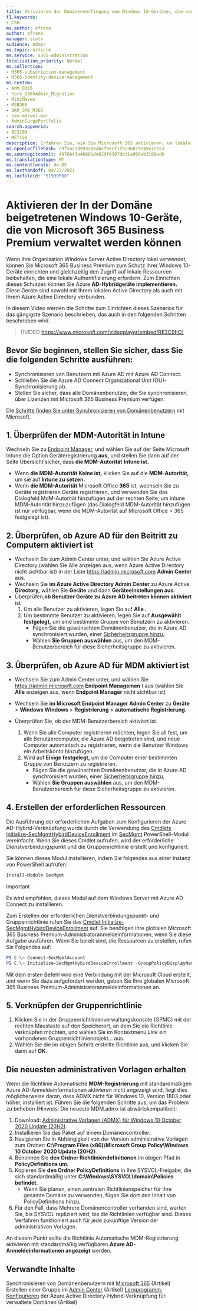 ```yaml
---
title: Aktivieren der Domänenverfingung von Windows 10-Geräten, die von Microsoft 365 Business verwaltet werden
f1.keywords:
- CSH
ms.author: efrene
author: efrene
manager: scotv
audience: Admin
ms.topic: article
ms.service: o365-administration
localization_priority: Normal
ms.collection:
- M365-subscription-management
- M365-identity-device-management
ms.custom:
- Adm_O365
- Core_O365Admin_Migration
- MiniMaven
- MSB365
- OKR_SMB_M365
- seo-marvel-mar
- AdminSurgePortfolio
search.appverid:
- BCS160
- MET150
description: Erfahren Sie, wie Sie Microsoft 365 aktivieren, um lokale Active-Directory-beigetretene Windows 10-Geräte in nur wenigen Schritten zu schützen.
ms.openlocfilehash: c9f5a21d993200abcf9ecf1fa236879245e1c153
ms.sourcegitcommit: 4076b43a4b661de029f6307ddc1a989ab3108edb
ms.translationtype: MT
ms.contentlocale: de-DE
ms.lasthandoff: 04/22/2021
ms.locfileid: "51939500"
---
```

# <a name="enable-domain-joined-windows-10-devices-to-be-managed-by-microsoft-365-business-premium"></a>Aktivieren der In der Domäne beigetretenen Windows 10-Geräte, die von Microsoft 365 Business Premium verwaltet werden können

Wenn Ihre Organisation Windows Server Active Directory lokal verwendet, können Sie Microsoft 365 Business Premium zum Schutz Ihrer Windows 10-Geräte einrichten und gleichzeitig den Zugriff auf lokale Ressourcen beibehalten, die eine lokale Authentifizierung erfordern.
Zum Einrichten dieses Schutzes können Sie Azure **AD-Hybridgeräte implementieren.** Diese Geräte sind sowohl mit Ihrem lokalen Active Directory als auch mit Ihrem Azure Active Directory verbunden.

In diesem Video werden die Schritte zum Einrichten dieses Szenarios für das gängigste Szenario beschrieben, das auch in den folgenden Schritten beschrieben wird.

> [!VIDEO https://www.microsoft.com/videoplayer/embed/RE3C9hO]
  

## <a name="before-you-get-started-make-sure-you-complete-these-steps"></a>Bevor Sie beginnen, stellen Sie sicher, dass Sie die folgenden Schritte ausführen:
- Synchronisieren von Benutzern mit Azure AD mit Azure AD Connect.
- Schließen Sie die Azure AD Connect Organizational Unit (OU)-Synchronisierung ab.
- Stellen Sie sicher, dass alle Domänenbenutzer, die Sie synchronisieren, über Lizenzen mit Microsoft 365 Business Premium verfügen.

Die [Schritte finden Sie unter Synchronisieren von Domänenbenutzern](manage-domain-users.md) mit Microsoft.

## <a name="1-verify-mdm-authority-in-intune"></a>1. Überprüfen der MDM-Autorität in Intune

Wechseln Sie zu [Endpoint Manager,](https://endpoint.microsoft.com/#blade/Microsoft_Intune_Enrollment/EnrollmentMenu/overview) und wählen Sie auf  der Seite Microsoft Intune die Option Geräteregistrierung **aus,** und stellen Sie dann auf der Seite Übersicht sicher, dass **die MDM-Autorität** **Intune ist.**

- Wenn **die MDM-Autorität** **Keine ist,** klicken Sie auf die **MDM-Autorität,** um sie auf **Intune zu setzen.**
- Wenn **die MDM-Autorität** Microsoft Office **365** ist, wechseln Sie zu Geräte registrieren Geräte registrieren, und verwenden Sie das Dialogfeld MdM-Autorität hinzufügen auf der rechten Seite, um intune MDM-Autorität hinzuzufügen (das Dialogfeld MDM-Autorität hinzufügen ist nur verfügbar, wenn die MDM-Autorität auf Microsoft Office  >   365 festgelegt ist).    

## <a name="2-verify-azure-ad-is-enabled-for-joining-computers"></a>2. Überprüfen, ob Azure AD für den Beitritt zu Computern aktiviert ist

- Wechseln Sie zum Admin Center unter, und wählen Sie Azure Active Directory (wählen Sie Alle anzeigen aus, wenn Azure Active Directory nicht sichtbar ist) in der Liste <a href="https://go.microsoft.com/fwlink/p/?linkid=2024339" target="_blank">https://admin.microsoft.com</a> **Admin Center** aus.  
- Wechseln Sie **im Azure Active Directory Admin Center** zu Azure Active **Directory,** wählen Sie **Geräte** und dann **Geräteeinstellungen aus.**
- Überprüfen,**ob Benutzer Geräte zu Azure AD beitreten können aktiviert** ist 
    1. Um alle Benutzer zu aktivieren, legen Sie auf **Alle .**
    2. Um bestimmte Benutzer zu aktivieren, legen Sie auf **Ausgewählt festgelegt,** um eine bestimmte Gruppe von Benutzern zu aktivieren.
        - Fügen Sie die gewünschten Domänenbenutzer, die in Azure AD synchronisiert wurden, einer [Sicherheitsgruppe hinzu.](../admin/create-groups/create-groups.md)
        - Wählen **Sie Gruppen auswählen** aus, um den MDM-Benutzerbereich für diese Sicherheitsgruppe zu aktivieren.

## <a name="3-verify-azure-ad-is-enabled-for-mdm"></a>3. Überprüfen, ob Azure AD für MDM aktiviert ist

- Wechseln Sie zum Admin Center unter, und wählen Sie <a href="https://go.microsoft.com/fwlink/p/?linkid=2024339" target="_blank">https://admin.microsoft.com</a> **Endpoint Managemen** t aus (wählen Sie **Alle** anzeigen aus, wenn **Endpoint Manager** nicht sichtbar ist)
- Wechseln Sie **im Microsoft Endpoint Manager Admin Center** zu **Geräte**  >  **Windows Windows**  >  **Registrierung**  >  **automatische Registrierung**.
- Überprüfen Sie, ob der MDM-Benutzerbereich aktiviert ist.

    1. Wenn Sie alle Computer  registrieren möchten, legen Sie all fest, um alle Benutzercomputer, die Azure AD beigetreten sind, und neue Computer automatisch zu registrieren, wenn die Benutzer Windows ein Arbeitskonto hinzufügen.
    2. Wird auf **Einige festgelegt,** um die Computer einer bestimmten Gruppe von Benutzern zu registrieren.
        -  Fügen Sie die gewünschten Domänenbenutzer, die in Azure AD synchronisiert wurden, einer [Sicherheitsgruppe hinzu.](../admin/create-groups/create-groups.md)
        -  Wählen **Sie Gruppen auswählen** aus, um den MDM-Benutzerbereich für diese Sicherheitsgruppe zu aktivieren.

## <a name="4-create-the-required-resources"></a>4. Erstellen der erforderlichen Ressourcen 

Die Ausführung der [](/azure/active-directory/devices/hybrid-azuread-join-managed-domains#configure-hybrid-azure-ad-join) erforderlichen Aufgaben zum Konfigurieren der Azure AD-Hybrid-Verknüpfung wurde durch die Verwendung des [Cmdlets Initialize-SecMgmtHybirdDeviceEnrollment](https://github.com/microsoft/secmgmt-open-powershell/blob/master/docs/help/Initialize-SecMgmtHybirdDeviceEnrollment.md) im [SecMgmt](https://www.powershellgallery.com/packages/SecMgmt) PowerShell-Modul vereinfacht. Wenn Sie dieses Cmdlet aufrufen, wird der erforderliche Dienstverbindungspunkt und die Gruppenrichtlinie erstellt und konfiguriert.

Sie können dieses Modul installieren, indem Sie folgendes aus einer Instanz von PowerShell aufrufen:

```powershell
Install-Module SecMgmt
```

> [!IMPORTANT]
> Es wird empfohlen, dieses Modul auf dem Windows Server mit Azure AD Connect zu installieren.

Zum Erstellen der erforderlichen Dienstverbindungspunkt- und Gruppenrichtlinie rufen Sie das  [Cmdlet Initialize-SecMgmtHybirdDeviceEnrollment](https://github.com/microsoft/secmgmt-open-powershell/blob/master/docs/help/Initialize-SecMgmtHybirdDeviceEnrollment.md) auf. Sie benötigen ihre globalen Microsoft 365 Business Premium-Administratoranmeldeinformationen, wenn Sie diese Aufgabe ausführen. Wenn Sie bereit sind, die Ressourcen zu erstellen, rufen Sie Folgendes auf:

```powershell
PS C:\> Connect-SecMgmtAccount
PS C:\> Initialize-SecMgmtHybirdDeviceEnrollment -GroupPolicyDisplayName 'Device Management'
```

Mit dem ersten Befehl wird eine Verbindung mit der Microsoft Cloud erstellt, und wenn Sie dazu aufgefordert werden, geben Sie Ihre globalen Microsoft 365 Business Premium-Administratoranmeldeinformationen an.

## <a name="5-link-the-group-policy"></a>5. Verknüpfen der Gruppenrichtlinie

1. Klicken Sie in der Gruppenrichtlinienverwaltungskonsole (GPMC) mit der rechten Maustaste auf den Speicherort, an dem Sie die Richtlinie verknüpfen möchten, und wählen Sie im Kontextmenü *Link ein* vorhandenes Gruppenrichtlinienobjekt... aus.
2. Wählen Sie die im obigen Schritt erstellte Richtlinie aus, und klicken Sie dann auf **OK**.

## <a name="get-the-latest-administrative-templates"></a>Die neuesten administrativen Vorlagen erhalten

Wenn die Richtlinie Automatische **MDM-Registrierung** mit standardmäßigen Azure AD-Anmeldeinformationen aktivieren nicht angezeigt wird, liegt dies möglicherweise daran, dass ADMX nicht für Windows 10, Version 1803 oder höher, installiert ist. Führen Sie die folgenden Schritte aus, um das Problem zu beheben (Hinweis: Die neueste MDM.admx ist abwärtskompatibel):

1.  Download: [Administrative Vorlagen (ADMX) für Windows 10 October 2020 Update (20H2)](https://www.microsoft.com/download/102157).
2.  Installieren Sie das Paket auf einem Domänencontroller.
3.  Navigieren Sie in Abhängigkeit von der Version administrative Vorlagen zum Ordner: **C:\Program Files (x86)\Microsoft Group Policy\Windows 10 October 2020 Update (20H2)**.
4.  Benennen Sie **den Ordner Richtliniendefinitionen** im obigen Pfad in **PolicyDefinitions um.**
5.  Kopieren Sie **den Ordner PolicyDefinitions** in Ihre SYSVOL-Freigabe, die sich standardmäßig unter **C:\Windows\SYSVOL\domain\Policies befindet.** 
    -   Wenn Sie planen, einen zentralen Richtlinienspeicher für Ihre gesamte Domäne zu verwenden, fügen Sie dort den Inhalt von PolicyDefinitions hinzu.
6.  Für den Fall, dass Mehrere Domänencontroller vorhanden sind, warten Sie, bis SYSVOL repliziert wird, bis die Richtlinien verfügbar sind. Dieses Verfahren funktioniert auch für jede zukünftige Version der administrativen Vorlagen.

An diesem Punkt sollte die Richtlinie Automatische MDM-Registrierung aktivieren mit standardmäßig verfügbaren **Azure AD-Anmeldeinformationen angezeigt** werden.

## <a name="related-content"></a>Verwandte Inhalte

Synchronisieren von Domänenbenutzern mit [Microsoft 365](manage-domain-users.md) (Artikel) Erstellen einer Gruppe im [Admin Center](../admin/create-groups/create-groups.md) (Artikel) [Lernprogramm: Konfigurieren](/azure/active-directory/devices/hybrid-azuread-join-managed-domains.md) der Azure Active Directory-Hybrid-Verknüpfung für verwaltete Domänen (Artikel)